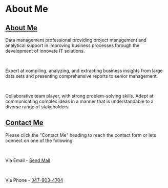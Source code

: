 # About Me

## <a href="https://github.com/akcode47/my_repos_are_private/blob/master/README.md">About Me</a>
<p>Data management professional providing project management and analytical support in improving business processes through the development of innovate IT solutions.</p>
<br>
<p>Expert at compiling, analyzing, and extracting business insights from large data sets and presenting comprehensive reports to senior management.</p>
<br>
<p>Collaborative team player, with strong problem-solving skills. Adept at communicating complex ideas in a manner that is understandable to a diverse range of stakeholders.</p>

## <a href="#">Contact Me</a>
<p>Please click the "Contact Me" heading to reach the contact form or lets connect on one of the following:</p>
<br>
<p>
Via Email -
<a href="mailto:ak47code@gmail.com" target="_top">Send Mail</a>
</p>
<br>
<p>
Via Phone -
<a href="tel:3479034704">347-903-4704</a>
</p>
